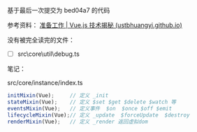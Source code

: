 基于最后一次提交为 bed04a7 的代码

参考资料：
[准备工作 | Vue.js 技术揭秘 (ustbhuangyi.github.io)](https://ustbhuangyi.github.io/vue-analysis/v2/prepare/)

没有被完全读完的文件：

- [ ] src\core\util\debug.ts

笔记：

src/core/instance/index.ts

```js
initMixin(Vue);     // 定义 _init
stateMixin(Vue);    // 定义 $set $get $delete $watch 等
eventsMixin(Vue);   // 定义事件  $on  $once $off $emit
lifecycleMixin(Vue);// 定义 _update  $forceUpdate  $destroy
renderMixin(Vue);   // 定义 _render 返回虚拟dom
```

